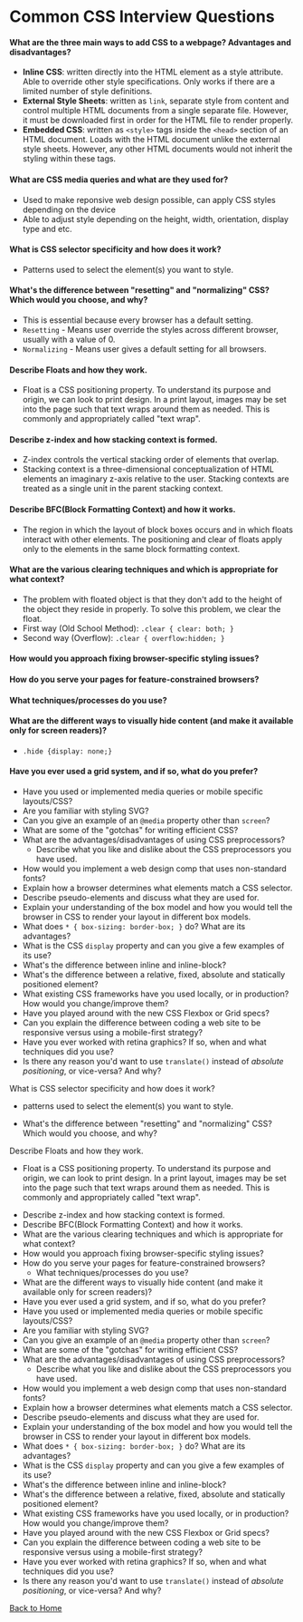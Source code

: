 # Common CSS Interview Questions

#### <div id="css-a-01"> What are the three main ways to add CSS to a webpage? Advantages and disadvantages?</div>
- **Inline CSS**: written directly into the HTML element as a style attribute. Able to override other style specifications. Only works if there are a limited number of style definitions.
- **External Style Sheets**: written as `link`, separate style from content and control multiple HTML documents from a single separate file. However, it must be downloaded first in order for the HTML file to render properly.
- **Embedded CSS**: written as `<style>` tags inside the `<head>` section of an HTML document. Loads with the HTML document unlike the external style sheets. However, any other HTML documents would not inherit the styling within these tags.

#### <div id="css-a-02"> What are CSS media queries and what are they used for?
- Used to make reponsive web design possible, can apply CSS styles depending on the device
- Able to adjust style depending on the height, width, orientation, display type and etc.

#### <div id="css-a-03"> What is CSS selector specificity and how does it work?
- Patterns used to select the element(s) you want to style.

#### <div id="css-a-04"> What's the difference between "resetting" and "normalizing" CSS? Which would you choose, and why?
- This is essential because every browser has a default setting. 
- `Resetting` - Means user override the styles across different browser, usually with a value of 0.
- `Normalizing` - Means user gives a default setting for all browsers.

#### <div id="css-a-05"> Describe Floats and how they work.
- Float is a CSS positioning property. To understand its purpose and origin, we can look to print design. In a print layout, images may be set into the page such that text wraps around them as needed. This is commonly and appropriately called "text wrap".

#### <div id="css-a-06"> Describe z-index and how stacking context is formed.
- Z-index controls the vertical stacking order of elements that overlap.
- Stacking context is a three-dimensional conceptualization of HTML elements an imaginary z-axis relative to the user. Stacking contexts are treated as a single unit in the parent stacking context.

#### <div id="css-a-07"> Describe BFC(Block Formatting Context) and how it works.
- The region in which the layout of block boxes occurs and in which floats interact with other elements. The positioning and clear of floats apply only to the elements in the same block formatting context.

#### <div id="css-a-08"> What are the various clearing techniques and which is appropriate for what context?
- The problem with floated object is that they don't add to the height of the object they reside in properly. To solve this problem, we clear the float.
- First way (Old School Method): `.clear { clear: both; }`
- Second way (Overflow): `.clear { overflow:hidden; }`

#### <div id="css-a-09"> How would you approach fixing browser-specific styling issues?

#### <div id="css-a-10"> How do you serve your pages for feature-constrained browsers?

  #### <div id="css-a-11"> What techniques/processes do you use?
#### <div id="css-a-12"> What are the different ways to visually hide content (and make it available only for screen readers)?
- `.hide {display: none;}`

#### <div id="css-a-13"> Have you ever used a grid system, and if so, what do you prefer?


* Have you used or implemented media queries or mobile specific layouts/CSS?
* Are you familiar with styling SVG?
* Can you give an example of an `@media` property other than `screen`?
* What are some of the "gotchas" for writing efficient CSS?
* What are the advantages/disadvantages of using CSS preprocessors?
  * Describe what you like and dislike about the CSS preprocessors you have used.
* How would you implement a web design comp that uses non-standard fonts?
* Explain how a browser determines what elements match a CSS selector.
* Describe pseudo-elements and discuss what they are used for.
* Explain your understanding of the box model and how you would tell the browser in CSS to render your layout in different box models.
* What does ```* { box-sizing: border-box; }``` do? What are its advantages?
* What is the CSS `display` property and can you give a few examples of its use?
* What's the difference between inline and inline-block?
* What's the difference between a relative, fixed, absolute and statically positioned element?
* What existing CSS frameworks have you used locally, or in production? How would you change/improve them?
* Have you played around with the new CSS Flexbox or Grid specs?
* Can you explain the difference between coding a web site to be responsive versus using a mobile-first strategy?
* Have you ever worked with retina graphics? If so, when and what techniques did you use?
* Is there any reason you'd want to use `translate()` instead of *absolute positioning*, or vice-versa? And why?

What is CSS selector specificity and how does it work?
- patterns used to select the element(s) you want to style.
* What's the difference between "resetting" and "normalizing" CSS? Which would you choose, and why?

Describe Floats and how they work.
- Float is a CSS positioning property. To understand its purpose and origin, we can look to print design. In a print layout, images may be set into the page such that text wraps around them as needed. This is commonly and appropriately called "text wrap".

* Describe z-index and how stacking context is formed.
* Describe BFC(Block Formatting Context) and how it works.
* What are the various clearing techniques and which is appropriate for what context?
* How would you approach fixing browser-specific styling issues?
* How do you serve your pages for feature-constrained browsers?
  * What techniques/processes do you use?
* What are the different ways to visually hide content (and make it available only for screen readers)?
* Have you ever used a grid system, and if so, what do you prefer?
* Have you used or implemented media queries or mobile specific layouts/CSS?
* Are you familiar with styling SVG?
* Can you give an example of an `@media` property other than `screen`?
* What are some of the "gotchas" for writing efficient CSS?
* What are the advantages/disadvantages of using CSS preprocessors?
  * Describe what you like and dislike about the CSS preprocessors you have used.
* How would you implement a web design comp that uses non-standard fonts?
* Explain how a browser determines what elements match a CSS selector.
* Describe pseudo-elements and discuss what they are used for.
* Explain your understanding of the box model and how you would tell the browser in CSS to render your layout in different box models.
* What does ```* { box-sizing: border-box; }``` do? What are its advantages?
* What is the CSS `display` property and can you give a few examples of its use?
* What's the difference between inline and inline-block?
* What's the difference between a relative, fixed, absolute and statically positioned element?
* What existing CSS frameworks have you used locally, or in production? How would you change/improve them?
* Have you played around with the new CSS Flexbox or Grid specs?
* Can you explain the difference between coding a web site to be responsive versus using a mobile-first strategy?
* Have you ever worked with retina graphics? If so, when and what techniques did you use?
* Is there any reason you'd want to use `translate()` instead of *absolute positioning*, or vice-versa? And why?

[Back to Home](/README.md)
